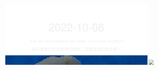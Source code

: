 <!-- [START DAILY SAYING] -->
<!-- Please keep comment here to allow auto update -->
<p align="center">
  <img src="assets/daily-saying/2022-10-08.svg" height="196"/>
  <img src="https://dots365.herokuapp.com?d=2022-10-08" height="196"/>
</p>
<!-- [END DAILY SAYING] -->

<!-- <p align="center">
<img alt="profile views" src="https://komarev.com/ghpvc/?username=bubkoo&color=brightgreen&style=flat-square&label=PROFILE+VIEWS" />
</p> -->
